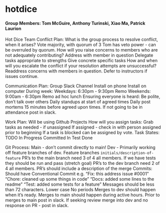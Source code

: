 # hotdice
#### Group Members: Tom McGuire, Anthony Turinski, Xiao Ma, Patrick Laurion
Hot Dice
Team Conflict Plan:
What is the group process to resolve conflict, when it arises?
Vote majority, with quorum of 3
Tom has veto power - can be overruled by quorum.
How will you raise concerns to members who are not adequately contributing?
Address with member in question
Delegate tasks appropriate to strengths
Give concrete specific tasks
How and when will you escalate the conflict if your resolution attempts are unsuccessful?
Readdress concerns with members in question.
Defer to instructors if issues continue.

Communication Plan:
Group Slack Channel
Install on phone
Install on computer
During week:
Weekdays: 6:30pm - 9:30pm Remo
Weekends: 9:00am - 6:30pm Remo ad hoc lunch
Ensuring everyone is heard:
Be polite, don’t talk over others
Daily standups at start of agreed times
Daily post mortems 15 minutes before agreed upon times.
If not going to be in attendance post in slack.

Work Plan:
Will be using Github Projects
How will you assign tasks:
Grab tasks as needed - if unassigned
If assigned - check in with person assigned prior to beginning
If a task is blocked can be assigned by vote. 
Task States:
TODO
In Progress
Committed
In Test
Done 

Git Process:
Main - don’t commit directly to main!
Dev - Primarily working off feature branches of dev.
Feature branches `initials/description-of-feature`
PR’s to the main branch need 3 of 4 all members.
If we have tests they should be run and pass (stretch goal)
PR’s to the dev branch need 2 of 4 all members.
PR’s should include a description of the merge
Commits:
Should have Conventional Commit e.g.
“Fix: this address issue #0001”
“Chore: cleaned up some things in code”
“Docs: added some lines to the readme” 
“Test: added some tests for a feature”
Messages should be less than 72 characters.
Lower case
No periods
Merges to dev should happen when it’s ready.
Merges to main should happen during active hours. 
Prior to merges to main post in slack.
If seeking review merge into dev and no response on PR - post in slack.
